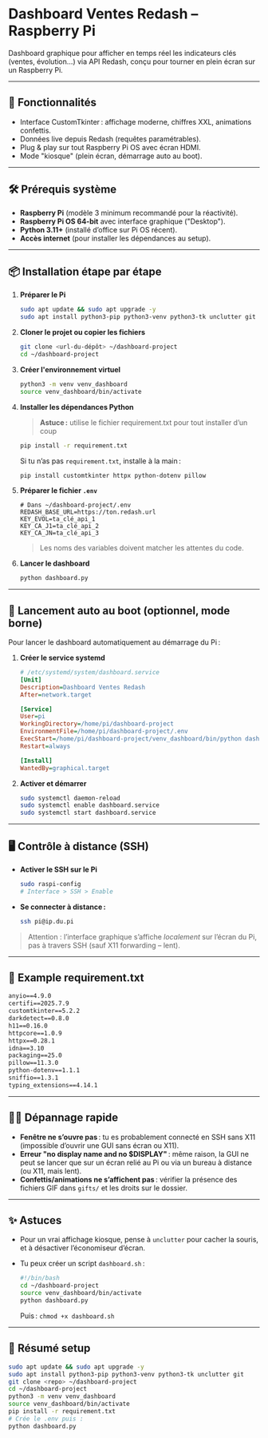 # Dashboard Ventes Redash – Raspberry Pi

Dashboard graphique pour afficher en temps réel les indicateurs clés (ventes, évolution…) via API Redash, conçu pour tourner en plein écran sur un Raspberry Pi.

---

## 🚦 Fonctionnalités

- Interface CustomTkinter : affichage moderne, chiffres XXL, animations confettis.
- Données live depuis Redash (requêtes paramétrables).
- Plug & play sur tout Raspberry Pi OS avec écran HDMI.
- Mode "kiosque" (plein écran, démarrage auto au boot).

---

## 🛠️ Prérequis système

- **Raspberry Pi** (modèle 3 minimum recommandé pour la réactivité).
- **Raspberry Pi OS 64‑bit** avec interface graphique ("Desktop").
- **Python 3.11+** (installé d’office sur Pi OS récent).
- **Accès internet** (pour installer les dépendances au setup).

---

## 📦 Installation étape par étape

1. **Préparer le Pi**
   ```bash
   sudo apt update && sudo apt upgrade -y
   sudo apt install python3-pip python3-venv python3-tk unclutter git
   ```

2. **Cloner le projet ou copier les fichiers**

   ```bash
   git clone <url-du-dépôt> ~/dashboard-project
   cd ~/dashboard-project
   ```

3. **Créer l'environnement virtuel**

   ```bash
   python3 -m venv venv_dashboard
   source venv_dashboard/bin/activate
   ```

4. **Installer les dépendances Python**

   > **Astuce :** utilise le fichier requirement.txt pour tout installer d’un coup

   ```bash
   pip install -r requirement.txt
   ```

   Si tu n’as pas `requirement.txt`, installe à la main :

   ```bash
   pip install customtkinter httpx python-dotenv pillow
   ```

5. **Préparer le fichier `.env`**

   ```env
   # Dans ~/dashboard-project/.env
   REDASH_BASE_URL=https://ton.redash.url
   KEY_EVOL=ta_clé_api_1
   KEY_CA_J1=ta_clé_api_2
   KEY_CA_JN=ta_clé_api_3
   ```

   > Les noms des variables doivent matcher les attentes du code.

6. **Lancer le dashboard**

   ```bash
   python dashboard.py
   ```

---

## 🪩 Lancement auto au boot (optionnel, mode borne)

Pour lancer le dashboard automatiquement au démarrage du Pi :

1. **Créer le service systemd**

   ```ini
   # /etc/systemd/system/dashboard.service
   [Unit]
   Description=Dashboard Ventes Redash
   After=network.target

   [Service]
   User=pi
   WorkingDirectory=/home/pi/dashboard-project
   EnvironmentFile=/home/pi/dashboard-project/.env
   ExecStart=/home/pi/dashboard-project/venv_dashboard/bin/python dashboard.py
   Restart=always

   [Install]
   WantedBy=graphical.target
   ```

2. **Activer et démarrer**

   ```bash
   sudo systemctl daemon-reload
   sudo systemctl enable dashboard.service
   sudo systemctl start dashboard.service
   ```

---

## 🖥️ Contrôle à distance (SSH)

* **Activer le SSH sur le Pi**

  ```bash
  sudo raspi-config
  # Interface > SSH > Enable
  ```
* **Se connecter à distance :**

  ```bash
  ssh pi@ip.du.pi
  ```

> Attention : l’interface graphique s’affiche *localement* sur l’écran du Pi, pas à travers SSH (sauf X11 forwarding – lent).

---

## 📄 Example requirement.txt

```txt
anyio==4.9.0
certifi==2025.7.9
customtkinter==5.2.2
darkdetect==0.8.0
h11==0.16.0
httpcore==1.0.9
httpx==0.28.1
idna==3.10
packaging==25.0
pillow==11.3.0
python-dotenv==1.1.1
sniffio==1.3.1
typing_extensions==4.14.1
```

---

## 🧑‍💻 Dépannage rapide

* **Fenêtre ne s’ouvre pas** : tu es probablement connecté en SSH sans X11 (impossible d’ouvrir une GUI sans écran ou X11).
* **Erreur "no display name and no \$DISPLAY"** : même raison, la GUI ne peut se lancer que sur un écran relié au Pi ou via un bureau à distance (ou X11, mais lent).
* **Confettis/animations ne s’affichent pas** : vérifier la présence des fichiers GIF dans `gifts/` et les droits sur le dossier.

---

## ✨ Astuces

* Pour un vrai affichage kiosque, pense à `unclutter` pour cacher la souris, et à désactiver l’économiseur d’écran.
* Tu peux créer un script `dashboard.sh` :

  ```bash
  #!/bin/bash
  cd ~/dashboard-project
  source venv_dashboard/bin/activate
  python dashboard.py
  ```

  Puis :
  `chmod +x dashboard.sh`

---

## 🏁 Résumé setup

```bash
sudo apt update && sudo apt upgrade -y
sudo apt install python3-pip python3-venv python3-tk unclutter git
git clone <repo> ~/dashboard-project
cd ~/dashboard-project
python3 -m venv venv_dashboard
source venv_dashboard/bin/activate
pip install -r requirement.txt
# Crée le .env puis :
python dashboard.py
```


